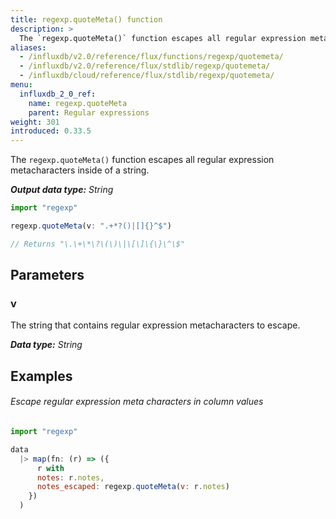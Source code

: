 ```yaml
---
title: regexp.quoteMeta() function
description: >
  The `regexp.quoteMeta()` function escapes all regular expression metacharacters inside of a string.
aliases:
  - /influxdb/v2.0/reference/flux/functions/regexp/quotemeta/
  - /influxdb/v2.0/reference/flux/stdlib/regexp/quotemeta/
  - /influxdb/cloud/reference/flux/stdlib/regexp/quotemeta/
menu:
  influxdb_2_0_ref:
    name: regexp.quoteMeta
    parent: Regular expressions
weight: 301
introduced: 0.33.5
---
```


The `regexp.quoteMeta()` function escapes all regular expression metacharacters inside of a string.

_**Output data type:** String_

```js
import "regexp"

regexp.quoteMeta(v: ".+*?()|[]{}^$")

// Returns "\.\+\*\?\(\)\|\[\]\{\}\^\$"
```

## Parameters

### v
The string that contains regular expression metacharacters to escape.

_**Data type:** String_

## Examples

###### Escape regular expression meta characters in column values
```js
import "regexp"

data
  |> map(fn: (r) => ({
      r with
      notes: r.notes,
      notes_escaped: regexp.quoteMeta(v: r.notes)
    })
  )
```
